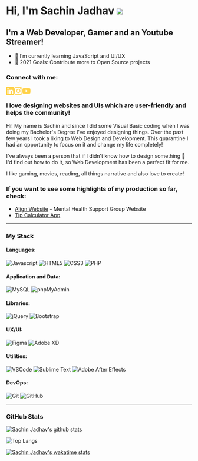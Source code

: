 # Hi, I'm Sachin Jadhav <img src="https://media.giphy.com/media/hvRJCLFzcasrR4ia7z/giphy.gif" width="25px">

## I'm a Web Developer, Gamer and an Youtube Streamer!

- 🌱 I’m currently learning JavaScript and UI/UX
- 🥅 2021 Goals: Contribute more to Open Source projects

### Connect with me:

[<img align="left" alt="Sachin9328 | LinkedIn" width="22px" src="./linkedin.svg" />][linkedin]
[<img align="left" alt="Sachin9328 | Instagram" width="22px" src="./instagram.svg" />][instagram]
[<img align="left" alt="Sachin9328 | Instagram" width="22px" src="./youtube.svg" />][youtube]

<br>

### **I love designing websites and UIs which are user-friendly and helps the community!**


Hi! My name is Sachin and since I did some Visual Basic coding when I was doing my Bachelor's Degree I've enjoyed designing things. Over the past few years I took a liking to Web Design and Development. This quarantine I had an opportunity to focus on it and change my life completely!


I've always been a person that if I didn't know how to design something      🔎      I'd find out how to do it, so Web Development has been a perfect fit for me.

 
I like gaming, movies, reading, all things narrative and also love to create!


### **If you want to see some highlights of my production so far, check:**

- [Align Website](https://the-aasha-initiative.github.io/) - Mental Health Support Group Website
- [Tip Calculator App](https://sachin9328.github.io/tip-calculator-app/)

---

### My Stack

#### Languages:

![Javascript](https://img.shields.io/badge/-JavaScript-EDD222?style=flat&logo=javascript&logoColor=black)
![HTML5](https://img.shields.io/badge/-HTML5-4479A1?style=flat&logo=html5&logoColor=white)
![CSS3](https://img.shields.io/badge/-CSS3-1572B6?style=flat&logo=css3&logoColor=white)
![PHP](https://img.shields.io/badge/-PHP-777BB4?style=flat&logo=php&logoColor=white)

#### Application and Data:

![MySQL](https://img.shields.io/badge/-MySQL-4479A1?style=flat&logo=mysql&logoColor=black)
![phpMyAdmin](http://img.shields.io/badge/-phpMyAdmin-6C78AF?style=flat&logo=phpMyAdmin&logoColor=white)

#### Libraries:

![jQuery](https://img.shields.io/badge/-jQuery-0769AD?style=flat&logo=jquery&logoColor=white)
![Bootstrap](https://img.shields.io/badge/-Bootstrap-563D7C?style=flat&logo=bootstrap&logoColor=white)

#### UX/UI:

![Figma](https://img.shields.io/badge/-Figma-F24E1E?style=flat&logo=figma&logoColor=black)
![Adobe XD](https://img.shields.io/badge/-Adobe%20XD-FF61F6?style=flat&logo=Adobe-XD&logoColor=black)

#### Utilities:

![VSCode](https://img.shields.io/badge/-VSCode-007ACC?style=flat&logo=visual-studio-code&logoColor=white)
![Sublime Text](https://img.shields.io/badge/-Sublime%20Text-FF9800?style=flat&logo=sublime-text&logoColor=black)
![Adobe After Effects](https://img.shields.io/badge/-Adobe%20After%20Effects-9999FF?style=flat&logo=adobe-after-effects&logoColor=black)

#### DevOps:

![Git](https://img.shields.io/badge/-Git-F05032?style=flat&logo=git&logoColor=white)
![GitHub](https://img.shields.io/badge/-Github-181717?style=flat&logo=github&logoColor=white)

---

### GitHub Stats

![Sachin Jadhav's github stats](https://github-readme-stats-zeta-navy.vercel.app/api?username=Sachin9328&show_icons=true&theme=github_dark&count_private=true)

![Top Langs](https://github-readme-stats.vercel.app/api/top-langs/?username=Sachin9328&theme=github_dark)

[![Sachin Jadhav's wakatime stats](https://github-readme-stats.vercel.app/api/wakatime?username=SJ2893&layout=compact)](https://github.com/anuraghazra/github-readme-stats)

[linkedin]: www.linkedin.com/in/sachinjadhav2893
[instagram]: https://www.instagram.com/sachinj28939/
[youtube]: https://www.youtube.com/c/MementoStreams
